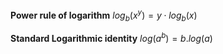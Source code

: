 
**Power rule of logarithm**
$log_b​(x^y)=y⋅log_b​(x)$

**Standard  Logarithmic identity**
$log(a^b) = b.log(a)$
